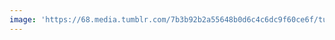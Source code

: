 ```yaml
---
image: 'https://68.media.tumblr.com/7b3b92b2a55648b0d6c4c6dc9f60ce6f/tumblr_n5hcxbTjUE1tbdx3so1_r1_1280.jpg'
---
```

